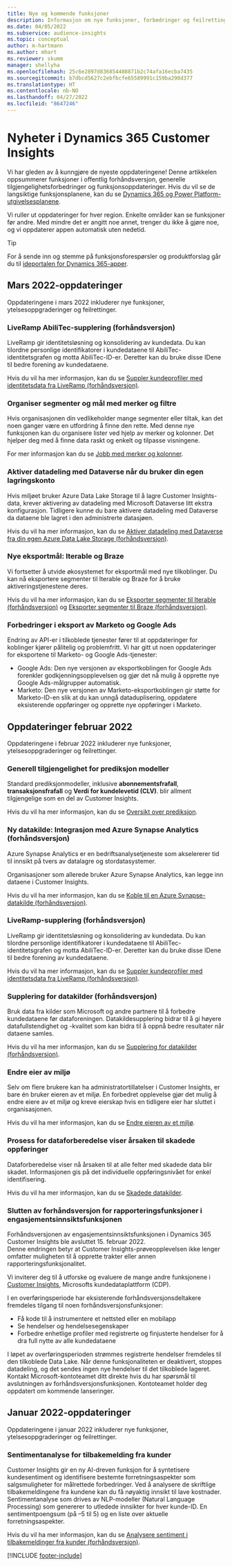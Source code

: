 ```yaml
---
title: Nye og kommende funksjoner
description: Informasjon om nye funksjoner, forbedringer og feilrettinger.
ms.date: 04/05/2022
ms.subservice: audience-insights
ms.topic: conceptual
author: m-hartmann
ms.author: mhart
ms.reviewer: skumm
manager: shellyha
ms.openlocfilehash: 25c6e2897d836854408871b2c74afa16ecba7435
ms.sourcegitcommit: b7dbcd5627c2ebfbcfe65589991c159ba290d377
ms.translationtype: HT
ms.contentlocale: nb-NO
ms.lasthandoff: 04/27/2022
ms.locfileid: "8647246"
---
```

# <a name="whats-new-in-dynamics-365-customer-insights"></a>Nyheter i Dynamics 365 Customer Insights

Vi har gleden av å kunngjøre de nyeste oppdateringene! Denne artikkelen oppsummerer funksjoner i offentlig forhåndsversjon, generelle tilgjengelighetsforbedringer og funksjonsoppdateringer. Hvis du vil se de langsiktige funksjonsplanene, kan du se [Dynamics 365 og Power Platform-utgivelsesplanene](/dynamics365/release-plans/).

Vi ruller ut oppdateringer for hver region. Enkelte områder kan se funksjoner før andre. Med mindre det er angitt noe annet, trenger du ikke å gjøre noe, og vi oppdaterer appen automatisk uten nedetid.

> [!TIP]
> For å sende inn og stemme på funksjonsforespørsler og produktforslag går du til [ideportalen for Dynamics 365-apper](https://experience.dynamics.com/ideas/categories/?forum=79a8c474-4e35-e911-a971-000d3a4f3343&forumName=Dynamics%20365%20Customer%20Insights).


## <a name="march-2022-updates"></a>Mars 2022-oppdateringer

Oppdateringene i mars 2022 inkluderer nye funksjoner, ytelsesoppgraderinger og feilrettinger.

### <a name="liveramp-abilitec-enrichment-preview"></a>LiveRamp AbiliTec-supplering (forhåndsversjon)

LiveRamp gir identitetsløsning og konsolidering av kundedata. Du kan tilordne personlige identifikatorer i kundedataene til AbiliTec-identitetsgrafen og motta AbiliTec-ID-er. Deretter kan du bruke disse IDene til bedre forening av kundedataene.

Hvis du vil ha mer informasjon, kan du se [Suppler kundeprofiler med identitetsdata fra LiveRamp (forhåndsversjon)](enrichment-liveramp.md).

### <a name="organize-segments-and-measures-with-tags-and-filters"></a>Organiser segmenter og mål med merker og filtre
Hvis organisasjonen din vedlikeholder mange segmenter eller tiltak, kan det noen ganger være en utfordring å finne den rette. Med denne nye funksjonen kan du organisere lister ved hjelp av merker og kolonner. Det hjelper deg med å finne data raskt og enkelt og tilpasse visningene.

For mer informasjon kan du se [Jobb med merker og kolonner](work-with-tags-columns.md).

### <a name="enable-data-sharing-with-dataverse-when-using-your-own-storage-account"></a>Aktiver datadeling med Dataverse når du bruker din egen lagringskonto

Hvis miljøet bruker Azure Data Lake Storage til å lagre Customer Insights-data, krever aktivering av datadeling med Microsoft Dataverse litt ekstra konfigurasjon.
Tidligere kunne du bare aktivere datadeling med Dataverse da dataene ble lagret i den administrerte datasjøen. 

Hvis du vil ha mer informasjon, kan du se [Aktiver datadeling med Dataverse fra din egen Azure Data Lake Storage (forhåndsversjon)](manage-environments.md#enable-data-sharing-with-dataverse-from-your-own-azure-data-lake-storage-preview).

### <a name="new-export-destinations-iterable-and-braze"></a>Nye eksportmål: Iterable og Braze

Vi fortsetter å utvide økosystemet for eksportmål med nye tilkoblinger. Du kan nå eksportere segmenter til Iterable og Braze for å bruke aktiveringstjenestene deres.

Hvis du vil ha mer informasjon, kan du se [Eksporter segmenter til Iterable (forhåndsversjon)](export-iterable.md) og [Eksporter segmenter til Braze (forhåndsversjon)](export-braze.md).

### <a name="improvements-to-marketo-and-google-ads-export"></a>Forbedringer i eksport av Marketo og Google Ads

Endring av API-er i tilkoblede tjenester fører til at oppdateringer for koblinger kjører pålitelig og problemfritt. Vi har gitt ut noen oppdateringer for eksportene til Marketo- og Google Ads-tjenester:

- Google Ads: Den nye versjonen av eksportkoblingen for Google Ads forenkler godkjenningsopplevelsen og gjør det nå mulig å opprette nye Google Ads-målgrupper automatisk. 
- Marketo: Den nye versjonen av Marketo-eksportkoblingen gir støtte for Marketo-ID-en slik at du kan unngå dataduplisering, oppdatere eksisterende oppføringer og opprette nye oppføringer i Marketo. 


## <a name="february-2022-updates"></a>Oppdateringer februar 2022

Oppdateringene i februar 2022 inkluderer nye funksjoner, ytelsesoppgraderinger og feilrettinger.

### <a name="general-availability-for-prediction-models"></a>Generell tilgjengelighet for prediksjon modeller

Standard prediksjonmodeller, inklusive **abonnementsfrafall**, **transaksjonsfrafall** og **Verdi for kundelevetid (CLV)**. blir allment tilgjengelige som en del av Customer Insights. 

Hvis du vil ha mer informasjon, kan du se [Oversikt over prediksjon](predictions-overview.md).

### <a name="new-data-source-integration-with-azure-synapse-analytics-preview"></a>Ny datakilde: Integrasjon med Azure Synapse Analytics (forhåndsversjon)

Azure Synapse Analytics er en bedriftsanalysetjeneste som akselererer tid til innsikt på tvers av datalagre og stordatasystemer.

Organisasjoner som allerede bruker Azure Synapse Analytics, kan legge inn dataene i Customer Insights. 

Hvis du vil ha mer informasjon, kan du se [Koble til en Azure Synapse-datakilde (forhåndsversjon)](connect-synapse.md).

### <a name="liveramp-enrichment-preview"></a>LiveRamp-supplering (forhåndsversjon)

LiveRamp gir identitetsløsning og konsolidering av kundedata. Du kan tilordne personlige identifikatorer i kundedataene til AbiliTec-identitetsgrafen og motta AbiliTec-ID-er. Deretter kan du bruke disse IDene til bedre forening av kundedataene.

Hvis du vil ha mer informasjon, kan du se [Suppler kundeprofiler med identitetsdata fra LiveRamp (forhåndsversjon)](enrichment-liveramp.md).

### <a name="enrichment-for-data-sources-preview"></a>Supplering for datakilder (forhåndsversjon)

Bruk data fra kilder som Microsoft og andre partnere til å forbedre kundedataene før dataforeningen. Datakildesupplering bidrar til å gi høyere datafullstendighet og -kvalitet som kan bidra til å oppnå bedre resultater når dataene samles.

Hvis du vil ha mer informasjon, kan du se [Supplering for datakilder (forhåndsversjon)](data-sources-enrichment.md).

### <a name="change-owner-of-environment"></a>Endre eier av miljø

Selv om flere brukere kan ha administratortillatelser i Customer Insights, er bare én bruker eieren av et miljø. En forbedret opplevelse gjør det mulig å endre eiere av et miljø og kreve eierskap hvis en tidligere eier har sluttet i organisasjonen. 

Hvis du vil ha mer informasjon, kan du se [Endre eieren av et miljø](manage-environments.md#change-the-owner-of-an-environment).

### <a name="data-preparation-process-lists-corruption-reason-for-corrupted-records"></a>Prosess for dataforberedelse viser årsaken til skadede oppføringer

Dataforberedelse viser nå årsaken til at alle felter med skadede data blir skadet. Informasjonen gis på det individuelle oppføringsnivået for enkel identifisering. 

Hvis du vil ha mer informasjon, kan du se [Skadede datakilder](entities.md#corrupted-data-sources).

### <a name="end-of-preview-for-reporting-features-in-the-engagement-insights-capability"></a>Slutten av forhåndsversjon for rapporteringsfunksjoner i engasjementsinnsiktsfunksjonen

Forhåndsversjonen av engasjementsinnsiktsfunksjonen i Dynamics 365 Customer Insights ble avsluttet 15. februar 2022.  
Denne endringen betyr at Customer Insights-prøveopplevelsen ikke lenger omfatter muligheten til å opprette trakter eller annen rapporteringsfunksjonalitet.

Vi inviterer deg til å utforske og evaluere de mange andre funksjonene i [Customer Insights](https://dynamics.microsoft.com/ai/customer-insights/), Microsofts kundedataplattform (CDP).    
 
I en overføringsperiode har eksisterende forhåndsversjonsdeltakere fremdeles tilgang til noen forhåndsversjonsfunksjoner:

- Få kode til å instrumentere et nettsted eller en mobilapp 
- Se hendelser og hendelsesegenskaper 
- Forbedre enhetlige profiler med registrerte og finjusterte hendelser for å dra full nytte av alle kundedataene
  
I løpet av overføringsperioden strømmes registrerte hendelser fremdeles til den tilkoblede Data Lake. Når denne funksjonaliteten er deaktivert, stoppes datadeling, og det sendes ingen nye hendelser til det tilkoblede lageret.
Kontakt Microsoft-kontoteamet ditt direkte hvis du har spørsmål til avslutningen av forhåndsversjonsfunksjonen. Kontoteamet holder deg oppdatert om kommende lanseringer. 

## <a name="january-2022-updates"></a>Januar 2022-oppdateringer

Oppdateringene i januar 2022 inkluderer nye funksjoner, ytelsesoppgraderinger og feilrettinger.

### <a name="sentiment-analysis-of-your-customers-feedback"></a>Sentimentanalyse for tilbakemelding fra kunder

Customer Insights gir en ny AI-dreven funksjon for å syntetisere kundesentiment og identifisere bestemte forretningsaspekter som salgsmuligheter for målrettede forbedringer. Ved å analysere de skriftlige tilbakemeldingene fra kundene kan du få nøyaktig innsikt til lave kostnader. Sentimentanalyse som drives av NLP-modeller (Natural Language Processing) som genererer to utledede innsikter for hver kunde-ID. En sentimentpoengsum (på –5 til 5) og en liste over aktuelle forretningsaspekter. 

Hvis du vil ha mer informasjon, kan du se [Analysere sentiment i tilbakemeldinger fra kunder (forhåndsversjon)](sentiment-analysis.md).


[!INCLUDE [footer-include](includes/footer-banner.md)]